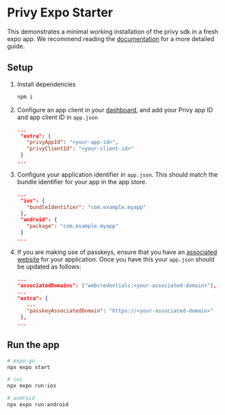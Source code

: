 # Privy Expo Starter

This demonstrates a minimal working installation of the privy sdk in a fresh expo app. We recommend reading the [documentation](https://docs.privy.io/guide/expo/dashboard) for a more detailed guide.

## Setup

1. Install dependencies

   ```sh
   npm i
   ```

2. Configure an app client in your [dashboard](https://dashboard.privy.io/apps?page=settings&setting=client), and add your Privy app ID and app client ID in `app.json`

   ```json
   ...
    "extra": {
      "privyAppId": "<your-app-id>",
      "privyClientId": "<your-client-id>"
    }
   ...
   ```

3. Configure your application identifier in `app.json`. This should match the bundle identifier for your app in the app store.

   ```json
   ...
    "ios": {
      "bundleIdentifier": "com.example.myapp"
    },
    "android": {
      "package": "com.example.myapp"
    }
   ...
   ```

4. If you are making use of passkeys, ensure that you have an [associated website](https://docs.privy.io/guide/expo/setup/passkey#_3-update-native-app-settings) for your application. Once you have this your `app.json` should be updated as follows:

   ```json
   ...
   "associatedDomains": ["webcredentials:<your-associated-domain>"],
   ...
   "extra": {
      ...
      "passkeyAssociatedDomain": "https://<your-associated-domain>"
    },
   ...
   ```

## Run the app

```sh
# expo go
npx expo start

# ios
npx expo run:ios

# android
npx expo run:android
```

